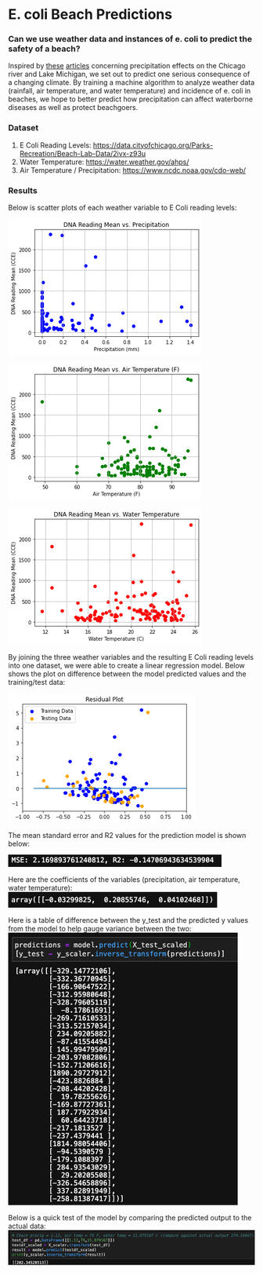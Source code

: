 # E. coli Beach Predictions

### Can we use weather data and instances of e. coli to predict the safety of a beach?

Inspired by [these](https://www.chicagoriver.org/issues/policy/climate-change) [articles](https://www.nytimes.com/interactive/2021/07/07/climate/chicago-river-lake-michigan.html) concerning precipitation effects on the Chicago river and Lake Michigan, we set out to predict one serious consequence of a changing climate. By training a machine algorithm to analyze weather data (rainfall, air temperature, and water temperature) and incidence of e. coli in beaches, we hope to better predict how precipitation can affect waterborne diseases as well as protect beachgoers.

### Dataset
1. E Coli Reading Levels: https://data.cityofchicago.org/Parks-Recreation/Beach-Lab-Data/2ivx-z93u
2. Water Temperature: https://water.weather.gov/ahps/
3. Air Temperature / Precipitation: https://www.ncdc.noaa.gov/cdo-web/


### Results
Below is scatter plots of each weather variable to E Coli reading levels:

![DNA_Precip](Resources/DNA_Precip.png)

![DNA_AirTemp](Resources/DNA_AirTemp.png)

![DNA_WaterTemp](Resources/DNA_WaterTemp.png)


By joining the three weather variables and the resulting E Coli reading levels into one dataset, we were able to create a linear regression model. Below shows the plot on difference between the model predicted values and the training/test data:

![Model](Resources/Model.png)


The mean standard error and R2 values for the prediction model is shown below:

![Calculation](Resources/MSE_and_R2.png)

Here are the coefficients of the variables (precipitation, air temperature, water temperature):
![Coefficient](Resources/coefficient.png)

Here is a table of difference between the y_test and the predicted y values from the model to help gauge variance between the two:
![Delta](Resources/delta.png)

Below is a quick test of the model by comparing the predicted output to the actual data:
![Test](Resources/test.png)
